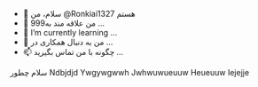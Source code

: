 - 👋 سلام، من @Ronkiai1327 هستم
- 👀 من علاقه مند به999 ...
- 🌱 I’m currently learning ...
- 💞️ من به دنبال همکاری در ...
- 📫 چگونه با من تماس بگیرید ...

<!---
Ronkiai1327/Ronkiai1327 is a ✨ special ✨ repository because its `README.md` (this file) appears on your GitHub profile.
You can click the Preview link to take a look at your changes.
--->
سلام چطور 
Ndbjdjd
Ywgywgwwh
Jwhwuwueuuw
Heueuuw
Iejejje
